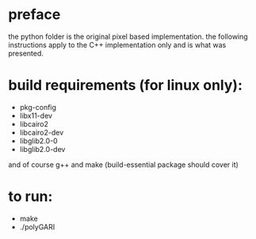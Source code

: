 # preface
the python folder is the original pixel based implementation. the following
instructions apply to the C++ implementation only and is what was presented.


# build requirements (for linux only):

-   pkg-config
-   libx11-dev
-   libcairo2
-   libcairo2-dev
-   libglib2.0-0
-   libglib2.0-dev

and of course g++ and make (build-essential package should cover it)

# to run:

-   make
-   ./polyGARI

